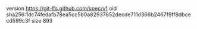 version https://git-lfs.github.com/spec/v1
oid sha256:1dc74fedafb78ea5cc5b0a82937652decde711d366b2467f9ff8dbcecd599c3f
size 893
